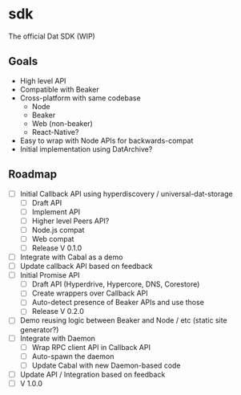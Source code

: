 # sdk
The official Dat SDK (WIP)

## Goals

- High level API
- Compatible with Beaker
- Cross-platform with same codebase
  - Node
  - Beaker
  - Web (non-beaker)
  - React-Native?
- Easy to wrap with Node APIs for backwards-compat
- Initial implementation using DatArchive?

## Roadmap

- [ ] Initial Callback API using hyperdiscovery / universal-dat-storage
  - [ ] Draft API
  - [ ] Implement API
  - [ ] Higher level Peers API?
  - [ ] Node.js compat
  - [ ] Web compat
  - [ ] Release V 0.1.0
- [ ] Integrate with Cabal as a demo
- [ ] Update callback API based on feedback
- [ ] Initial Promise API
  - [ ] Draft API (Hyperdrive, Hypercore, DNS, Corestore)
  - [ ] Create wrappers over Callback API
  - [ ] Auto-detect presence of Beaker APIs and use those
  - [ ] Release V 0.2.0
- [ ] Demo reusing logic between Beaker and Node / etc (static site generator?)
- [ ] Integrate with Daemon
  - [ ] Wrap RPC client API in Callback API
  - [ ] Auto-spawn the daemon
  - [ ] Update Cabal with new Daemon-based code
- [ ] Update API / Integration based on feedback
- [ ] V 1.0.0
